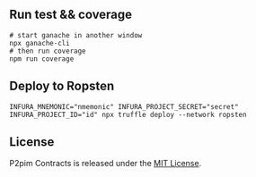## Run test && coverage

```
# start ganache in another window
npx ganache-cli
# then run coverage
npm run coverage
```

## Deploy to Ropsten

```
INFURA_MNEMONIC="nmemonic" INFURA_PROJECT_SECRET="secret" INFURA_PROJECT_ID="id" npx truffle deploy --network ropsten
```

## License

P2pim Contracts is released under the [MIT License](LICENSE).
